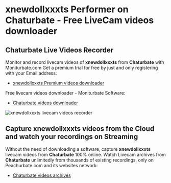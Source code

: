 # xnewdollxxxts Performer on Chaturbate - Free LiveCam videos downloader

## Chaturbate Live Videos Recorder

Monitor and record livecam videos of **xnewdollxxxts** from **Chaturbate** with Moniturbate.com
Get a premium trial for free by just and only registering with your Email address:
* [xnewdollxxxts Premium videos downloader](https://moniturbate.com/request-demo-licence-key.html)

Free livecam videos downloader - Moniturbate Software:
* [Chaturbate videos downloader](https://moniturbate.com/moniturbate-download-software.html)

![xnewdollxxxts livecam videos recorder](https://peachurnet.com/templates/moniturbate-software.png)


## Capture xnewdollxxxts videos from the Cloud and watch your recordings on Streaming

Without the need of downloading a software, capture **xnewdollxxxts** livecam videos from **Chaturbate** 100% online.
Watch Livecam archives from **Chaturbate** unlimitedly from thousands of existing recordings, only on Peachurbate.com and its websites network:
* [Chaturbate videos archives](https://peachurnet.com/)